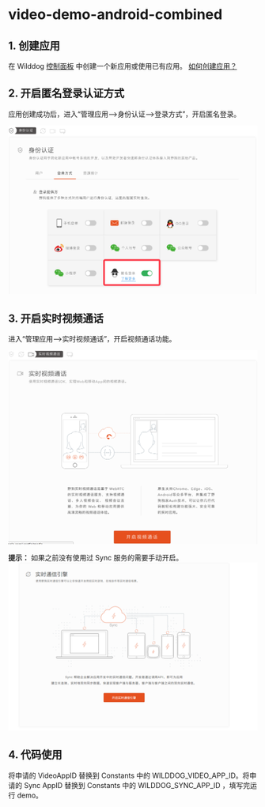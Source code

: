 # video-demo-android-combined

## 1. 创建应用

在 Wilddog [控制面板](https://www.wilddog.com/dashboard/) 中创建一个新应用或使用已有应用。 [如何创建应用？](https://docs.wilddog.com/console/creat.html)

## 2. 开启匿名登录认证方式

应用创建成功后，进入“管理应用-->身份认证-->登录方式”，开启匿名登录。

![](https://github.com/WildDogTeam/video-demo-android-conference/raw/master/images/openanonymous.png)

## 3. 开启实时视频通话

进入“管理应用-->实时视频通话”，开启视频通话功能。

![](https://github.com/WildDogTeam/video-demo-android-conference/raw/master/images/video_quickstart_openVideo.png)

**提示：**
如果之前没有使用过 Sync 服务的需要手动开启。
![](https://github.com/WildDogTeam/video-demo-android-conference/raw/master/images/opensync.png)

## 4. 代码使用

将申请的 VideoAppID 替换到 Constants 中的 WILDDOG_VIDEO_APP_ID。将申请的 Sync AppID 替换到 Constants 中的 WILDDOG_SYNC_APP_ID
，填写完运行 demo。
